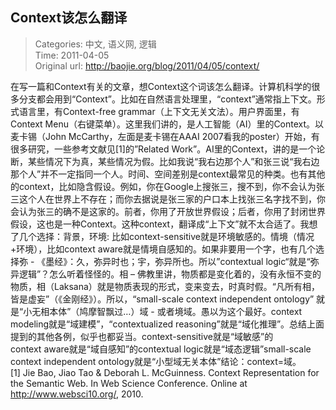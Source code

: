 Context该怎么翻译
---
    
> Categories: 中文, 语义网, 逻辑  
> Time: 2011-04-05  
> Original url: <http://baojie.org/blog/2011/04/05/context/>
    
在写一篇和Context有关的文章，想Context这个词该怎么翻译。计算机科学的很多分支都会用到“Context”。比如在自然语言处理里，“context”通常指上下文。形式语言里，有Context-free grammar（上下文无关文法）。用户界面里，有Context Menu（右键菜单）。这里我们讲的，是人工智能（AI）里的Context。以麦卡锡（John McCarthy，左面是麦卡锡在AAAI 2007看我的poster）开始，有很多研究，一些参考文献见[1]的”Related Work”。AI里的Context，讲的是一个论断，某些情况下为真，某些情况为假。比如我说“我右边那个人”和张三说“我右边那个人”并不一定指同一个人。时间、空间差别是context最常见的种类。也有其他的context，比如隐含假设。例如，你在Google上搜张三，搜不到，你不会认为张三这个人在世界上不存在；而你去据说是张三家的户口本上找张三名字找不到，你会认为张三的确不是这家的。前者，你用了开放世界假设；后者，你用了封闭世界假设，这也是一种Context。这种context，翻译成“上下文”就不太合适了。我想了几个选择：背景，环境: 比如context-sensitive就是环境敏感的。情境（情况+环境），比如context aware就是情境自感知的。如果非要用一个字，也有几个选择弥 - 《墨经》：久，弥异时也；宇，弥异所也。所以”contextual logic“就是“弥异逻辑”？怎么听着怪怪的。相 – 佛教里讲，物质都是变化着的，没有永恒不变的物质，相（Laksana）就是物质表现的形式，变来变去，时真时假。“凡所有相，皆是虚妄”（《金刚经》）。所以，“small-scale context independent ontology” 就是“小无相本体”（鸠摩智飘过…）域 - 或者境域。愚以为这个最好。context modeling就是“域建模”，“contextualized reasoning”就是“域化推理”。总结上面提到的其他各例，似乎也都妥当。context-sensitive就是“域敏感”的context aware就是“域自感知”的contextual logic就是“域态逻辑”small-scale context independent ontology就是“小型域无关本体”结论：context=域。[1] Jie Bao, Jiao Tao & Deborah L. McGuinness. Context Representation for the Semantic Web. In Web Science Conference. Online at http://www.websci10.org/, 2010.      
    